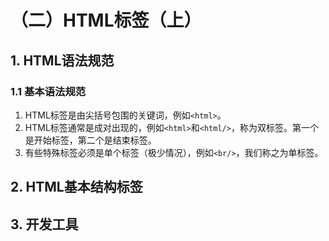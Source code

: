 # （二）HTML标签（上）

## 1. HTML语法规范

### 1.1 基本语法规范

1. HTML标签是由尖括号包围的关键词，例如`<html>`。
2. HTML标签通常是成对出现的，例如`<html>`和`<html/>`，称为双标签。第一个是开始标签，第二个是结束标签。
2. 有些特殊标签必须是单个标签（极少情况），例如`<br/>`，我们称之为单标签。

## 2. HTML基本结构标签

## 3. 开发工具

